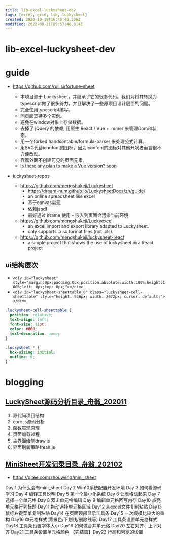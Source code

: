 ```yaml
---
title: lib-excel-luckysheet-dev
tags: [excel, grid, lib, luckysheet]
created: 2020-10-19T16:48:46.206Z
modified: 2022-08-21T09:57:46.814Z
---
```


# lib-excel-luckysheet-dev

# guide


- https://github.com/ruilisi/fortune-sheet
  - 本项目源于 Luckysheet，并继承了它的很多代码。我们为将其转换为typescript做了很多努力，并且解决了一些原项目设计层面的问题。
  - 完全使用typescript编写。
  - 同页面支持多个实例。
  - 避免在window对象上存储数据。
  - 去掉了 jQuery 的依赖, 用原生 React / Vue + immer 来管理Dom和状态。
  - 用一个forked handsontable/formula-parser 来处理公式计算。
  - 用SVG代替iconfont的图标，因为iconfont的图标对其他开发者而言很不方便改动。
  - 容器外面不创建可见的页面元素。
  - [Is there any plan to make a Vue version? soon](https://github.com/ruilisi/fortune-sheet/issues/14)

- luckysheet-repos
  - https://github.com/mengshukeji/Luckysheet
    - https://dream-num.github.io/LuckysheetDocs/zh/guide/
    - an online spreadsheet like excel
    - 基于canvas实现
    - 依赖jspdf
    - 最好通过 iframe 使用 - 嵌入到页面会污染当前环境
  - https://github.com/mengshukeji/Luckyexcel
    - an excel import and export library adapted to Luckysheet.
    - only supports .xlsx format files (not .xls).
  - https://github.com/mengshukeji/luckysheet-react
    - a simple project that shows the use of luckysheet in a React project

## ui结构层次

- `<div id="luckysheet" style="margin:0px;padding:0px;position:absolute;width:100%;height:100%;left: 0px;top: 0px;"></div>`
- `<div id="luckysheet-sheettable_0" class="luckysheet-cell-sheettable" style="height: 936px; width: 2072px; cursor: default;"></div>`

```CSS
.luckysheet-cell-sheettable {
  position: relative;
  text-align: left;
  font-size: 11pt;
  color: #000;
  text-decoration: none;
}

.luckysheet * {
  box-sizing: initial;
  outline: 0;
}
```

# blogging

## [LuckySheet源码分析目录_舟翁_202011](https://blog.csdn.net/u010593516/article/details/109604358)

1. 源代码项目结构
2. core.js源码分析
3. 函数实现原理
4. 页面加载过程
5. 主界面绘制draw.js
6. 界面刷新策略fresh.js

## [MiniSheet开发记录目录_舟翁_202102](https://blog.csdn.net/u010593516/article/details/113743472)

- https://gitee.com/zhouweng/mini_sheet

Day 1 为什么会有mini_sheet
Day 2 Win10系统配置开发环境
Day 3 如何看源码学习
Day 4 编译工具说明
Day 5 第一个最小化系统
Day 6 让表格动起来
Day 7 选择一个单元格
Day 8 双击单元格编辑
Day 9 编辑单元格回写内存
Day10 点亮单元格行列标题
Day11 拖动选择单元格区域
Day12 从excel文件复制粘贴
Day13 鼠标右键菜单复制粘贴
Day14 在页面顶部显示工具条
Day15 一次规模比较大的重构
Day16 单元格样式(背景色/下划线/删除线等)
Day17 工具条设置单元格样式
Day18 工具条设置字体大小
Day19 如何做合并单元格
Day20 左右对齐、上下对齐
Day21 工具条设置单元格颜色
【完结篇】Day22 行高和列宽的设置
